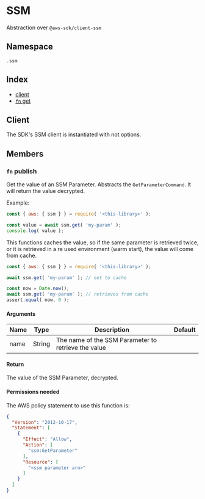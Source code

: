 # SSM

Abstraction over `@aws-sdk/client-ssm`

## Namespace
`.ssm`

## Index
- [client](#client)
- [`fn` get](#fn-get)

## Client

The SDK's SSM client is instantiated with not options.

## Members

### `fn` publish

Get the value of an SSM Parameter. Abstracts the `GetParameterCommand`. It will return the value decrypted.

Example:
```js
const { aws: { ssm } } = require( '<this-library>' );

const value = await ssm.get( 'my-param' );
console.log( value );
```

This functions caches the value, so if the same parameter is retrieved twice, or it is retrieved in a re used environment (warm start), the value will come from cache.

```js
const { aws: { ssm } } = require( '<this-library>' );

await ssm.get( 'my-param' ); // set to cache

const now = Date.now();
await ssm.get( 'my-param' ); // retrieves from cache
assert.equal( now, 0 );
```

#### Arguments

|Name|Type|Description|Default|
|---|---|---|---|
|name|String|The name of the SSM Parameter to retrieve the value||

#### Return

The value of the SSM Parameter, decrypted.

#### Permissions needed

The AWS policy statement to use this function is:

```json
{
  "Version": "2012-10-17",
  "Statement": [
    {
      "Effect": "Allow",
      "Action": [
        "ssm:GetParameter"
      ],
      "Resource": [
        "<ssm parameter arn>"
      ]
    }
  ]
}
```
